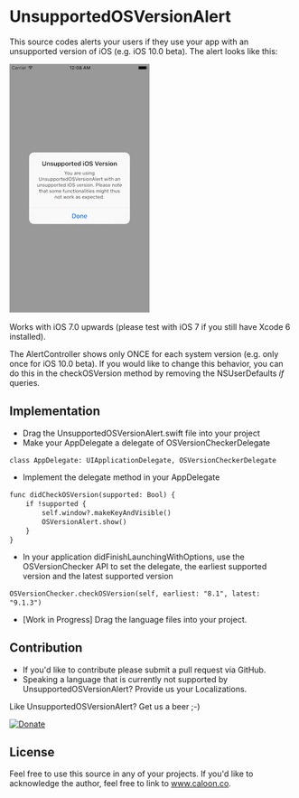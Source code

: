 # UnsupportedOSVersionAlert

This source codes alerts your users if they use your app with an unsupported version of iOS (e.g. iOS 10.0 beta). The alert looks like this:

![alt text](https://github.com/caloon/UnsupportedOSVersionAlert/blob/master/UnsupportedOSVersionAlert/ios-screenshot.png "Screenshot")


Works with iOS 7.0 upwards (please test with iOS 7 if you still have Xcode 6 installed). 

The AlertController shows only ONCE for each system version (e.g. only once for iOS 10.0 beta). If you would like to change this behavior, you can do this in the checkOSVersion method by removing the NSUserDefaults *if* queries.

## Implementation
- Drag the UnsupportedOSVersionAlert.swift file into your project
- Make your AppDelegate a delegate of OSVersionCheckerDelegate
``` 
class AppDelegate: UIApplicationDelegate, OSVersionCheckerDelegate 
```

- Implement the delegate method in your AppDelegate
``` 
func didCheckOSVersion(supported: Bool) {
    if !supported {
        self.window?.makeKeyAndVisible()
        OSVersionAlert.show()
    }
}
```

- In your application didFinishLaunchingWithOptions, use the OSVersionChecker API to set the delegate, the earliest supported version and the latest supported version
``` 
OSVersionChecker.checkOSVersion(self, earliest: "8.1", latest: "9.1.3")
```
- [Work in Progress] Drag the language files into your project.

## Contribution
- If you'd like to contribute please submit a pull request via GitHub. 
- Speaking a language that is currently not supported by UnsupportedOSVersionAlert? Provide us your Localizations.

Like UnsupportedOSVersionAlert? Get us a beer ;-) 

[![Donate](https://www.paypalobjects.com/en_US/i/btn/btn_donate_LG.gif)](https://www.paypal.com/cgi-bin/webscr?cmd=_s-xclick&hosted_button_id=NVFEEVXQSSM9S)

## License
Feel free to use this source in any of your projects. If you'd like to acknowledge the author, feel free to link to www.caloon.co.

